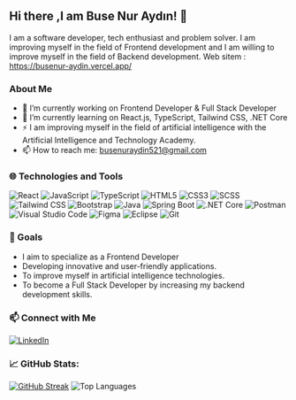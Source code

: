 ## Hi there ,I am Buse Nur Aydın! 👋

I am a software developer, tech enthusiast and problem solver. I am improving myself in the field of Frontend development and I am willing to improve myself in the field of Backend development.
Web sitem : https://busenur-aydin.vercel.app/


### About Me
- 🔭 I’m currently working on Frontend Developer & Full Stack Developer
- 🌱 I’m currently learning on React.js, TypeScript, Tailwind CSS, .NET Core
- ⚡ I am improving myself in the field of artificial intelligence with the Artificial Intelligence and Technology Academy.
- 📫 How to reach me: busenuraydin521@gmail.com



### 🌐 Technologies and Tools
![React](https://img.shields.io/badge/React-%2320232a.svg?style=flat&logo=react&logoColor=%2361DAFB)
![JavaScript](https://img.shields.io/badge/JavaScript-%23323330.svg?style=flat&logo=javascript&logoColor=%23F7DF1E)
![TypeScript](https://img.shields.io/badge/TypeScript-%23323330.svg?style=flat&logo=typescript&logoColor=%23F7DF1E)
![HTML5](https://img.shields.io/badge/HTML5-%23E34F26.svg?style=flat&logo=html5&logoColor=white)
![CSS3](https://img.shields.io/badge/CSS3-%231572B6.svg?style=flat&logo=css3&logoColor=white)
![SCSS](https://img.shields.io/badge/Scss-%23CC6699.svg?style=flat&logo=scss&logoColor=white)
![Tailwind CSS](https://img.shields.io/badge/Tailwindcss-%23CC6699.svg?style=flat&logo=tailwindcss&logoColor=white)
![Bootstrap](https://img.shields.io/badge/Bootstrap-%23563D7C.svg?style=flat&logo=bootstrap&logoColor=white)
![Java](https://img.shields.io/badge/Java-%23ED8B00.svg?style=flat&logo=java&logoColor=white)
![Spring Boot](https://img.shields.io/badge/Spring%20Boot-%236DB33F.svg?style=flat&logo=spring&logoColor=white)
![.NET Core](https://img.shields.io/badge/.NET%20Core-512BD4?style=flat&logo=dot-net&logoColor=white)
![Postman](https://img.shields.io/badge/Postman-%23FF6C37.svg?style=flat&logo=postman&logoColor=white)
![Visual Studio Code](https://img.shields.io/badge/VS%20Code-%23007ACC.svg?style=flat&logo=visual-studio-code&logoColor=white)
![Figma](https://img.shields.io/badge/Figma-F24E1E.svg?style=flat&logo=figma&logoColor=white)
![Eclipse](https://img.shields.io/badge/Eclipse-2C2255?style=flat&logo=eclipse&logoColor=white)
![Git](https://img.shields.io/badge/Git-%23F05033.svg?style=flat&logo=git&logoColor=white)



### 🎯 Goals
  - I aim to specialize as a Frontend Developer
  - Developing innovative and user-friendly applications. 
  - To improve myself in artificial intelligence technologies.  
  - To become a Full Stack Developer by increasing my backend development skills.



### 📫 Connect with Me
[![LinkedIn](https://img.shields.io/badge/LinkedIn-blue?style=flat&logo=linkedin&labelColor=blue)](https://www.linkedin.com/in/buse-nur-ayd%C4%B1n-a18967227/)



### 📈 GitHub Stats:
[![GitHub Streak](https://streak-stats.demolab.com?user=BuseNurAydn&theme=radical&hide_border=true)](https://git.io/streak-stats)
![Top Languages](https://github-readme-stats.vercel.app/api/top-langs/?username=BuseNurAydn&layout=compact&theme=radical&langs_count=10)


